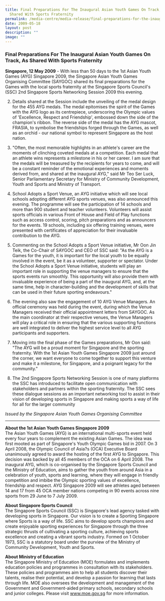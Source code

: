 ```yaml
---
title: Final Preparations For The Inaugural Asian Youth Games On Track, As
  Shared With Sports Fraternity
permalink: /media-centre/media-release/final-preparations-for-the-inaugural-asian-youth-games-on-track/
date: 2009-05-18
layout: post
description: ""
image: ""
---
```

### **Final Preparations For The Inaugural Asian Youth Games On Track, As Shared With Sports Fraternity**

**Singapore, 12 May 2009** - With less than 50 days to the 1st Asian Youth Games (AYG) Singapore 2009, the Singapore Asian Youth Games Organising Committee (SAYGOC) shared its final preparations for the Games with the local sports fraternity at the Singapore Sports Council's (SSC) 2nd Singapore Sports Networking Session 2009 this evening.

2. Details shared at the Session include the unveiling of the medal design for the 455 AYG medals. The medal epitomises the spirit of the Games with the AYG logo as its centrepiece, underscoring the Olympic values of 'Excellence, Respect and Friendship', embossed down the side of the champion's ribbon. The reverse side of the medal has the AYG mascot, FRASIA, to symbolise the friendships forged through the Games, as well as an orchid - our national symbol to represent Singapore as the host nation.

3. "Often, the most memorable highlights in an athlete's career are the moments of clinching coveted medals at a competition. Each medal that an athlete wins represents a milestone in his or her career. I am sure that the medals will be treasured by the recipients for years to come, and will be a constant reminder of the emotional experiences and moments derived from, and shared at the inaugural AYG," said Mr Teo Ser Luck, Senior Parliamentary Secretary for Ministry of Community Development, Youth and Sports and Ministry of Transport.

4. School Adopts a Sport Venue, an AYG initiative which will see local schools adopting different AYG sports venues, was also announced this evening. The programme will see the participation of 14 schools and more than 900 student and teacher volunteers. Volunteers will assist sports officials in various Front of House and Field of Play functions such as access control, scoring, pitch preparations and as announcers for the events. 19 schools, including six offering training venues, were presented with certificates of appreciation for their invaluable contribution to the AYG.

5. Commenting on the School Adopts a Sport Venue initiative, Mr Oon Jin Teik, the Co-Chair of SAYGOC and CEO of SSC said: "As the AYG is a Games for the youth, it is important for the local youth to be equally involved in the event, be it as a volunteer, supporter or spectator. Under the School Adopts a Sport Venue initiative, students will play an important role in supporting the venue managers to ensure that the sports events run smoothly. This opportunity will also provide them with invaluable experience of being a part of the inaugural AYG, and, at the same time, help in character-building and the development of skills that can be used in their future sporting endeavours."

6. The evening also saw the engagement of 10 AYG Venue Managers. An official ceremony was held during the event, during which the Venue Managers received their official appointment letters from SAYGOC. As the main coordinator at their respective venues, the Venue Managers will play a critical role in ensuring that the various supporting functions are well integrated to deliver the highest service level to all AYG participants and supporters.

7. Moving into the final phase of the Games preparations, Mr Oon said: "The AYG will be a proud moment for Singapore and the sporting fraternity. With the 1st Asian Youth Games Singapore 2009 just around the corner, we want everyone to come together to support this venture and make it a milestone, for Singapore, and a poignant legacy for the community."

8. The 2nd Singapore Sports Networking Session is one of many platforms the SSC has introduced to facilitate open communication with stakeholders and partners within the sporting fraternity. The SSC sees these dialogue sessions as an important networking tool to assist in their vision of developing sports in Singapore and making sports a way of life for all for the larger community

_Issued by the Singapore Asian Youth Games Organising Committee_

---

**About the 1st Asian Youth Games Singapore 2009**<br>
The Asian Youth Games (AYG) is an international multi-sports event held every four years to complement the existing Asian Games. The idea was first mooted as part of Singapore's Youth Olympic Games bid in 2007. On 3 April 2008, the Olympic Council of Asia?s (OCA) Executive Board unanimously agreed to award the hosting of the first AYG to Singapore. This decision was backed by all 45 members of the OCA on 6 April 2008. The inaugural AYG, which is co-organised by the Singapore Sports Council and the Ministry of Education, aims to gather the youth from around Asia in a celebration of youth, sports and learning, where they will engage in friendly competition and imbibe the Olympic sporting values of excellence, friendship and respect. AYG Singapore 2009 will see athletes aged between 14 and 17 from 45 OCA member nations competing in 90 events across nine sports from 29 June to 7 July 2009.

**About Singapore Sports Council**<br>
The Singapore Sports Council (SSC) is Singapore's lead agency tasked with developing sports in Singapore. Our vision is to create a Sporting Singapore where Sports is a way of life. SSC aims to develop sports champions and create enjoyable sporting experiences for Singapore through the three strategic thrusts of cultivating a sporting culture, achieving sports excellence and creating a vibrant sports industry. Formed on 1 October 1973, SSC is a statutory board under the purview of the Ministry of Community Development, Youth and Sports.

**About Ministry of Education**<br>
The Singapore Ministry of Education (MOE) formulates and implements education policies and programmes in consultation with its stakeholders. These policies and programmes aim to help all students discover their talents, realise their potential, and develop a passion for learning that lasts through life. MOE also oversees the development and management of the Government and Government-aided primary schools, secondary schools and junior colleges. Please visit www.moe.gov.sg for more information.